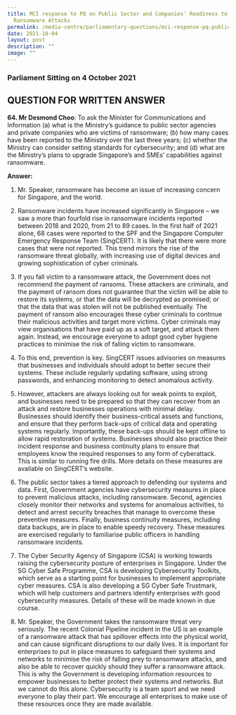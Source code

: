 ```yaml
---
title: MCI response to PQ on Public Sector and Companies' Readiness to Deal With
  Ransomware Attacks
permalink: /media-centre/parliamentary-questions/mci-response-pq-publicsector-coys-readiness-ransomwareattacks/
date: 2021-10-04
layout: post
description: ""
image: ""
---
```

### Parliament Sitting on 4 October 2021

QUESTION FOR WRITTEN ANSWER
---------------------------

  
**64\. Mr Desmond Choo**: To ask the Minister for Communications and Information (a) what is the Ministry’s guidance to public sector agencies and private companies who are victims of ransomware; (b) how many cases have been reported to the Ministry over the last three years; (c) whether the Ministry can consider setting standards for cybersecurity; and (d) what are the Ministry’s plans to upgrade Singapore’s and SMEs’ capabilities against ransomware.  
  
**Answer:**

1. Mr. Speaker, ransomware has become an issue of increasing concern for Singapore, and the world.   
  
2. Ransomware incidents have increased significantly in Singapore – we saw a more than fourfold rise in ransomware incidents reported between 2018 and 2020, from 21 to 89 cases. In the first half of 2021 alone, 68 cases were reported to the SPF and the Singapore Computer Emergency Response Team (SingCERT). It is likely that there were more cases that were not reported. This trend mirrors the rise of the ransomware threat globally, with increasing use of digital devices and growing sophistication of cyber criminals.  
  
3. If you fall victim to a ransomware attack, the Government does not recommend the payment of ransoms. These attackers are criminals, and the payment of ransom does not guarantee that the victim will be able to restore its systems, or that the data will be decrypted as promised; or that the data that was stolen will not be published eventually. The payment of ransom also encourages these cyber criminals to continue their malicious activities and target more victims. Cyber criminals may view organisations that have paid up as a soft target, and attack them again. Instead, we encourage everyone to adopt good cyber hygiene practices to minimise the risk of falling victim to ransomware.  
  
4. To this end, prevention is key. SingCERT issues advisories on measures that businesses and individuals should adopt to better secure their systems. These include regularly updating software, using strong passwords, and enhancing monitoring to detect anomalous activity.   
  
5. However, attackers are always looking out for weak points to exploit, and businesses need to be prepared so that they can recover from an attack and restore businesses operations with minimal delay. Businesses should identify their business-critical assets and functions, and ensure that they perform back-ups of critical data and operating systems regularly. Importantly, these back-ups should be kept offline to allow rapid restoration of systems. Businesses should also practice their incident response and business continuity plans to ensure that employees know the required responses to any form of cyberattack. This is similar to running fire drills. More details on these measures are available on SingCERT’s website.  
  
6. The public sector takes a tiered approach to defending our systems and data. First, Government agencies have cybersecurity measures in place to prevent malicious attacks, including ransomware. Second, agencies closely monitor their networks and systems for anomalous activities, to detect and arrest security breaches that manage to overcome these preventive measures. Finally, business continuity measures, including data backups, are in place to enable speedy recovery. These measures are exercised regularly to familiarise public officers in handling ransomware incidents.  
  
7. The Cyber Security Agency of Singapore (CSA) is working towards raising the cybersecurity posture of enterprises in Singapore. Under the SG Cyber Safe Programme, CSA is developing Cybersecurity Toolkits, which serve as a starting point for businesses to implement appropriate cyber measures. CSA is also developing a SG Cyber Safe Trustmark, which will help customers and partners identify enterprises with good cybersecurity measures. Details of these will be made known in due course.   
  
8. Mr. Speaker, the Government takes the ransomware threat very seriously. The recent Colonial Pipeline incident in the US is an example of a ransomware attack that has spillover effects into the physical world, and can cause significant disruptions to our daily lives. It is important for enterprises to put in place measures to safeguard their systems and networks to minimise the risk of falling prey to ransomware attacks, and also be able to recover quickly should they suffer a ransomware attack. This is why the Government is developing information resources to empower businesses to better protect their systems and networks. But we cannot do this alone. Cybersecurity is a team sport and we need everyone to play their part. We encourage all enterprises to make use of these resources once they are made available.